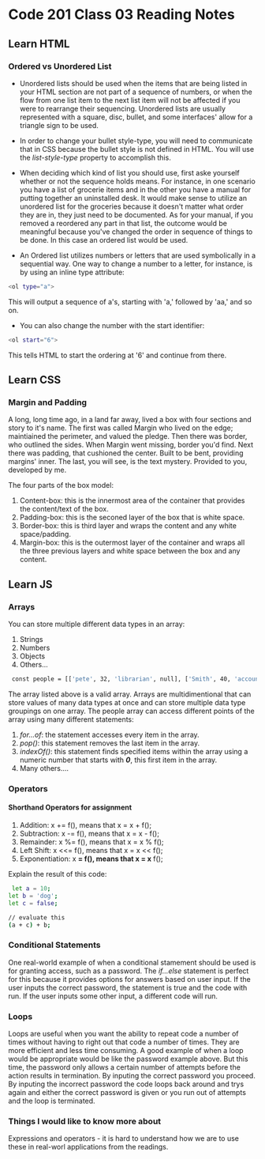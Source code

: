 # Code 201 Class 03 Reading Notes

## Learn HTML

### Ordered vs Unordered List

- Unordered lists should be used when the items that are being listed in your HTML section are not part of a sequence of numbers, or when the flow from one list item to the next list item will not be affected if you were to rearrange their sequencing. Unordered lists are usually represented with a square, disc, bullet, and some interfaces' allow for a triangle sign to be used. 

- In order to change your bullet style-type, you will need to communicate that in CSS because the bullet style is not defined in HTML. You will use the *list-style-type* property to accomplish this.

- When deciding which kind of list you should use, first aske yourself whether or not the sequence holds means. For instance, in one scenario you have a list of grocerie items and in the other you have a manual for putting together an uninstalled desk. It would make sense to utilize an unordered list for the groceries because it doesn't matter what order they are in, they just need to be documented. As for your manual, if you removed a reordered any part in that list, the outcome would be meaningful because you've changed the order in sequence of things to be done. In this case an ordered list would be used. 

- An Ordered list utilizes numbers or letters that are used symbolically in a sequential way. One way to change a number to a letter, for instance, is by using an inline type attribute:

~~~bash
<ol type="a">
~~~

This will output a sequence of a's, starting with 'a,' followed by 'aa,' and so on. 

- You can also change the number with the start identifier:

~~~bash
<ol start="6">
~~~

This tells HTML to start the ordering at '6' and continue from there.

## Learn CSS

### Margin and Padding

A long, long time ago, in a land far away, lived a box with four sections and story to it's name. The first was called Margin who lived on the edge; maintiained the perimeter, and valued the pledge. Then there was border, who outlined the sides. When Margin went missing, border you'd find. Next there was padding, that cushioned the center. Built to be bent, providing margins' inner. The last, you will see, is the text mystery. Provided to you, developed by me. 

The four parts of the box model:

1. Content-box: this is the innermost area of the container that provides the content/text of the box.
2. Padding-box: this is the seconed layer of the box that is white space.
3. Border-box: this is third layer and wraps the content and any white space/padding.
4. Margin-box: this is the outermost layer of the container and wraps all the three previous layers and white space between the box and any content.

## Learn JS

### Arrays

You can store multiple different data types in an array:

1. Strings
2. Numbers
3. Objects
4. Others...

~~~bash
 const people = [['pete', 32, 'librarian', null], ['Smith', 40, 'accountant', 'fishing:hiking:rock_climbing'], ['bill', null, 'artist', null]];
 ~~~

 The array listed above is a valid array. Arrays are multidimentional that can store values of many data types at once and can store multiple data type groupings on one array. The people array can access different points of the array using many different statements:

 1. *for...of*: the statement accesses every item in the array.
 2. *pop()*: this statement removes the last item in the array.
 3. *indexOf()*: this statement finds specified items within the array using a numeric number that starts with ***0***, this first item in the array.
 4. Many others....

 ### Operators

 #### Shorthand Operators for assignment

 1. Addition: x += f(), means that x = x + f(); 
 2. Subtraction: x -= f(), means that x = x - f();
 3. Remainder: x %= f(), means that x = x % f();
 4. Left Shift: x <<= f(), means that x = x << f();
 5. Exponentiation: x **= f(), means that x = x** f();

 Explain the result of this code:

 ~~~bash
  let a = 10;
 let b = 'dog';
 let c = false;

 // evaluate this
 (a + c) + b;
 ~~~

### Conditional Statements

One real-world example of when a conditional stamement should be used is for granting access, such as a password. The *if...else* statement is perfect for this because it provides options for answers based on user input. If the user inputs the correct password, the statement is true and the code with run. If the user inputs some other input, a different code will run. 

### Loops

Loops are useful when you want the ability to repeat code a number of times without having to right out that code a number of times. They are more efficient and less time consuming. A good example of when a loop would be appropriate would be like the password example above. But this time, the password only allows a certain number of attempts before the action results in termination. By inputing the correct password you proceed. By inputing the incorrect password the code loops back around and trys again and either the correct password is given or you run out of attempts and the loop is terminated.

### Things I would like to know more about

 Expressions and operators - it is hard to understand how we are to use these in real-worl applications from the readings. 